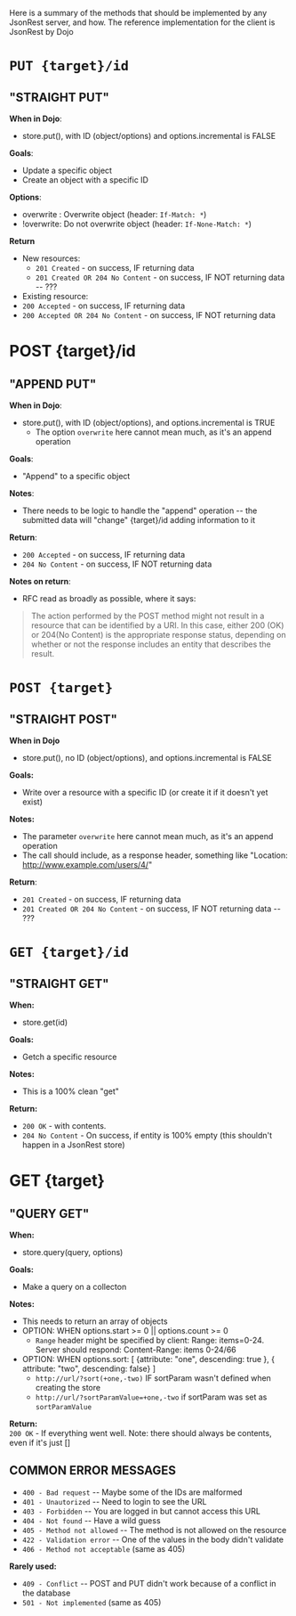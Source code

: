 
Here is a summary of the methods that should be implemented by any JsonRest server, and how.
The reference implementation for the client is JsonRest by Dojo

# `PUT {target}/id`

## "STRAIGHT PUT"

**When in Dojo**:  

 * store.put(), with ID (object/options) and options.incremental is FALSE

**Goals**:  

 * Update a specific object
 * Create an object with a specific ID

**Options**:  

 * overwrite : Overwrite object (header: `If-Match: *`)
 * !overwrite: Do not overwrite object (header: `If-None-Match: *`)

**Return**  

 * New resources:
   * `201 Created` - on success, IF returning data
   * `201 Created OR 204 No Content` - on success, IF NOT returning data -- ???
 * Existing resource:
  * `200 Accepted` - on success, IF returning data
  * `200 Accepted OR 204 No Content` - on success, IF NOT returning data


# POST {target}/id

## "APPEND PUT"

**When in Dojo**:  

 * store.put(), with ID (object/options), and options.incremental is TRUE
   * The option `overwrite` here cannot mean much, as it's an append operation

**Goals**:  

 * "Append" to a specific object

**Notes**:  
 * There needs to be logic to handle the "append" operation -- the submitted data will "change"
    {target}/id adding information to it

**Return**:  

  * `200 Accepted` - on success, IF returning data
  * `204 No Content` - on success, IF NOT returning data

**Notes on return**:  
 * RFC read as broadly as possible, where it says:
> The action performed by the POST method might not result in a resource that can be identified by a URI. In this case, either 200 (OK) or 204(No Content) is the appropriate response status, depending on whether or not the response includes an entity that describes the result.


# `POST {target}`

## "STRAIGHT POST"

**When in Dojo**  

 * store.put(), no ID (object/options), and options.incremental is FALSE

**Goals:** 

 * Write over a resource with a specific ID (or create it if it doesn't yet exist)

**Notes:** 

 * The parameter `overwrite` here cannot mean much, as it's an append operation
 * The call should include, as a response header, something like "Location: http://www.example.com/users/4/"

**Return**:

 * `201 Created` - on success, IF returning data
 * `201 Created OR 204 No Content` - on success, IF NOT returning data -- ???
 

# `GET {target}/id`

## "STRAIGHT GET"

**When:**  
 * store.get(id)

**Goals:**  

 * Getch a specific resource

**Notes:**  

 * This is a 100% clean "get"

**Return:**  
  * `200 OK` -  with contents.
  * `204 No Content` - On success, if entity is 100% empty (this shouldn't happen in a JsonRest store)

# GET {target}

## "QUERY GET"

**When:**  

 * store.query(query, options)

**Goals:**  

 * Make a query on a collecton

**Notes:**  
 * This needs to return an array of objects
 * OPTION: WHEN options.start >= 0 || options.count >= 0
   * `Range` header might be specified by client: Range: items=0-24. Server should respond: Content-Range: items 0-24/66
 * OPTION: WHEN options.sort: [ {attribute: "one", descending: true }, { attribute: "two", descending: false} ]
   * `http://url/?sort(+one,-two)` IF sortParam wasn't defined when creating the store
   * `http://url/?sortParamValue=+one,-two` if sortParam was set as `sortParamValue` 

**Return:**  
  `200 OK` - If everything went well. Note: there should always be contents, even if it's just []


COMMON ERROR MESSAGES
---------------------
* `400 - Bad request` --  Maybe some of the IDs are malformed
* `401 - Unautorized` --  Need to login to see the URL
* `403 - Forbidden` -- You are logged in but cannot access this URL
* `404 - Not found` -- Have a wild guess
* `405 - Method not allowed` -- The method is not allowed on the resource
* `422 - Validation error` -- One of the values in the body didn't validate
* `406 - Method not acceptable` (same as 405)

**Rarely used:** 

* `409 - Conflict` -- POST and PUT didn't work because of a conflict in the database
* `501 - Not implemented` (same as 405)


